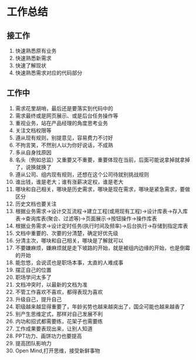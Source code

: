 # 工作总结

## 接工作

1. 快速熟悉原有业务
2. 快速熟悉新需求
3. 快速了解现状
4. 快速熟悉需求对应的代码部分


## 工作中

1. 需求花里胡哨，最后还是要落实到代码中的
2. 需求最终或是网页展示、或是后台任务操作等
3. 重视业务，站在产品经理的角度思考业务
4. 关注文档权限等
5. 遵从现有规则，别提意见，容易费力不讨好
6. 不拘言笑，不然别人以为你好说话，不成熟
7. 多从自身找原因
8. 名头（例如总监）又重要又不重要，重要体现在当前，后面可能说拿掉就拿掉了，说换就换了
9. 遵从公司、组内现有规则，还想在这个公司待就别挑战规则
10. 谁出钱，谁是老大；谁有涨薪决定权，谁是老大
11. 哪块和自己相关，哪块是历史需求，哪块是现在需求，哪块是紧急需求，要做区分
12. 历史文档也要关注
13. 根据业务需求->设计交互流程->建立工程(或用现有工程)->设计库表->存入库表->查询库表(聚合、过滤等)->页面展示->按钮操作->操作库表
14. 根据业务需求->设计定时任务(执行时间及频率)->后台执行->存储到指定库表
15. 文档中重要的、次要的分清楚，确定好优先级
16. 分清主次，哪块和自己相关，哪块是了解就可以
17. 不要嫌麻烦，嫌麻烦就是走下坡路的开始，就是被组内边缘的开始，也是倒霉的开始
18. 能忽悠，会说谎也是职场本事，太直的人难成事
19. 摆正自己的位置
20. 职场学问太多了
21. 文档冲突时，以最新的文档为准
22. 不管工作喜欢不喜欢，都得表现为喜欢
23. 升级自己，提升自己
24. 职级越来越显得重要了，年龄劣势也越来越突出了，国企可能也越来越香了
25. 别产生思维定式，那样对自己发展不利
26. 内功和招式都需要练，花架子也需要练
27. 工作成果要表现出来，让别人知道
28. PPT功力、画饼功力也要提高
29. 提高团队影响力
30. Open Mind,打开思维，接受新鲜事物




















